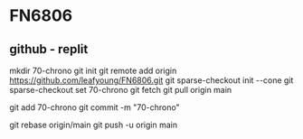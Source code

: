 # FN6806

## github - replit

mkdir 70-chrono
git init
git remote add origin https://github.com/leafyoung/FN6806.git
git sparse-checkout init --cone
git sparse-checkout set 70-chrono
git fetch
git pull origin main

git add 70-chrono
git commit -m "70-chrono"

git rebase origin/main
git push -u origin main
